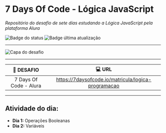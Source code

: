 # 7 Days Of Code - Lógica JavaScript  
*Repositório do desafio de sete dias estudando a Lógica JavaScript pela plataforma Alura*

![Badge do status](https://img.shields.io/badge/Status-em%20desenvolvimento-yellow)
![Badge última atualização](https://img.shields.io/badge/%C3%9Altima%20atualiza%C3%A7%C3%A3o-Novembro-blue)  

****  
![Capa do desafio](https://user-images.githubusercontent.com/86023712/204622418-d589968b-974a-4fe2-8b4d-25d668d39c21.jpg)  
****  

|   :dart: DESAFIO       |   :computer: URL                                      |
|    :----:              | :----:                                                |
| 7 Days Of Code - Alura | https://7daysofcode.io/matricula/logica-programacao   |
  
****  

## Atividade do dia:  
- **Dia 1:** Operações Booleanas
- **Dia 2:** Variáveis
